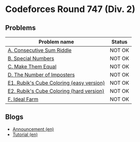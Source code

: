 # Codeforces Round 747 (Div. 2)

## Problems

|Problem name|Status|
|------------|---------|
| [A. Consecutive Sum Riddle](problems/A._Consecutive_Sum_Riddle.md)|NOT OK|
| [B. Special Numbers](problems/B._Special_Numbers.md)|NOT OK|
| [C. Make Them Equal](problems/C._Make_Them_Equal.md)|NOT OK|
| [D. The Number of Imposters](problems/D._The_Number_of_Imposters.md)|NOT OK|
| [E1. Rubik's Cube Coloring (easy version)](problems/E1._Rubik's_Cube_Coloring_(easy_version).md)|NOT OK|
| [E2. Rubik's Cube Coloring (hard version)](problems/E2._Rubik's_Cube_Coloring_(hard_version).md)|NOT OK|
| [F. Ideal Farm](problems/F._Ideal_Farm.md)|NOT OK|
## Blogs

- [Announcement (en)](blogs/Announcement_(en).md)
- [Tutorial (en)](blogs/Tutorial_(en).md)
